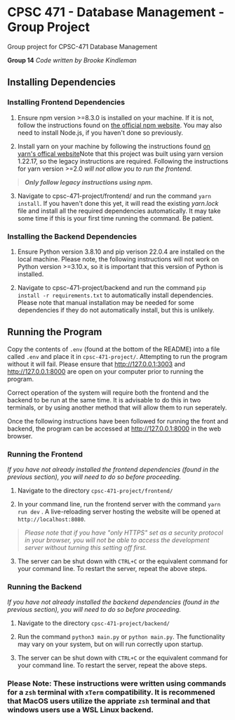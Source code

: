 # CPSC 471 - Database Management - Group Project
Group project for CPSC-471 Database Management

**Group 14**
*Code written by Brooke Kindleman*

## Installing Dependencies
### Installing Frontend Dependencies

1. Ensure npm version >=8.3.0 is installed on your machine. If it is not, follow the instructions found on [the official npm website](https://docs.npmjs.com/downloading-and-installing-node-js-and-npm). You may also need to install Node.js, if you haven't done so previously.

2. Install yarn on your machine by following the instructions found [on yarn's offical website](https://classic.yarnpkg.com/lang/en/docs/install/#debian-stable)Note that this project was built using yarn version 1.22.17, so the legacy instructions are required. Following the instructions for yarn version >=2.0 *will not allow you to run the frontend.*
> ***Only follow legacy instructions using npm.***

3. Navigate to cpsc-471-project/frontend/ and run the command `yarn install`. If you haven't done this yet, it will read the existing *yarn.lock* file and install all the required dependencies automatically. It may take some time if this is your first time running the command. Be patient.

### Installing the Backend Dependencies

1. Ensure Python version 3.8.10 and pip verison 22.0.4 are installed on the local machine. Please note, the following instructions will not work on Python version >=3.10.x, so it is important that this version of Python is installed.

2. Navigate to cpsc-471-project/backend and run the command `pip install -r requirements.txt` to automatically install dependencies. Please note that manual installation may be needed for some dependencies if they do not automatically install, but this is unlikely.


## Running the Program

Copy the contents of `.env` (found at the bottom of the README) into a file called `.env` and place it in `cpsc-471-project/`. Attempting to run the program without it will fail. Please ensure that http://127.0.0.1:3003 and  http://127.0.0.1:8000 are open on your computer prior to running the program.

Correct operation of the system will require both the frontend and the backend to be run at the same time. It is advisable to do this in two terminals, or by using another method that will allow them to run seperately.

Once the following instructions have been followed for running the front and backend, the program can be accessed at http://127.0.0.1:8000 in the web browser.

### Running the Frontend

*If you have not already installed the frontend dependencies (found in the previous section), you will need to do so before proceeding.*

1. Navigate to the directory `cpsc-471-project/frontend/`

2. In your command line, run the frontend server with the command `yarn run dev` . A live-reloading server hosting the website will be opened at `http://localhost:8080`.
> *Please note that if you have "only HTTPS" set as a security protocol in your browser, you will not be able to access the development server without turning this setting off first.*

3. The server can be shut down with `CTRL+C` or the equivalent command for your command line. To restart the server, repeat the above steps.

### Running the Backend

*If you have not already installed the backend dependencies (found in the previous section), you will need to do so before proceeding.*

1. Navigate to the directory `cpsc-471-project/backend/`

2. Run the command `python3 main.py` or `python main.py`. The functionality may vary on your system, but on will run correctly upon startup.

3. The server can be shut down with `CTRL+C` or the equivalent command for your command line. To restart the server, repeat the above steps.

### Please Note: These instructions were written using commands for a `zsh` terminal with `xTerm` compatibility. It is recommened that MacOS users utilize the appriate `zsh` terminal and that windows users use a WSL Linux backend.
